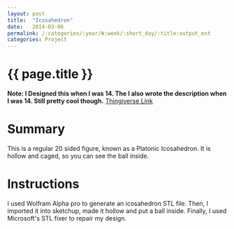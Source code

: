 ```yaml
---
layout: post
title:  "Icosahedron"
date:   2014-03-06
permalink: /:categories/:year/W:week/:short_day/:title:output_ext
categories: Project
---
```

# {{ page.title }}
__**Note:** I Designed this when I was 14. The I also wrote the description when I was 14. Still pretty cool though.__
[Thingiverse Link](https://www.thingiverse.com/thing:712813)

# Summary
This is a regular 20 sided figure, known as a Platonic Icosahedron.
It is hollow and caged, so you can see the ball inside.

# Instructions
I used Wolfram Alpha pro to generate an icosahedron STL file.
Then, I imported it into sketchup, made it hollow and put a ball inside.
Finally, I used Microsoft's STL fixer to repair my design.

